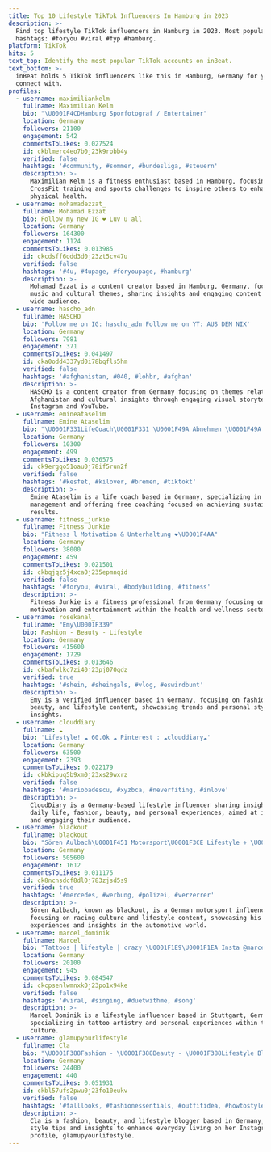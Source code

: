 ```yaml
---
title: Top 10 Lifestyle TikTok Influencers In Hamburg in 2023
description: >-
  Find top lifestyle TikTok influencers in Hamburg in 2023. Most popular
  hashtags: #foryou #viral #fyp #hamburg.
platform: TikTok
hits: 5
text_top: Identify the most popular TikTok accounts on inBeat.
text_bottom: >-
  inBeat holds 5 TikTok influencers like this in Hamburg, Germany for you to
  connect with.
profiles:
  - username: maximiliankelm
    fullname: Maximilian Kelm
    bio: "\U0001F4CDHamburg Sporfotograf / Entertainer"
    location: Germany
    followers: 21100
    engagement: 542
    commentsToLikes: 0.027524
    id: ckblmerc4eo7b0j23k9robb4y
    verified: false
    hashtags: '#community, #sommer, #bundesliga, #steuern'
    description: >-
      Maximilian Kelm is a fitness enthusiast based in Hamburg, focusing on
      CrossFit training and sports challenges to inspire others to enhance their
      physical health.
  - username: mohamadezzat_
    fullname: Mohamad Ezzat
    bio: Follow my new IG ❤️ Luv u all
    location: Germany
    followers: 164300
    engagement: 1124
    commentsToLikes: 0.013985
    id: ckcdsff6odd3d0j23zt5cv47u
    verified: false
    hashtags: '#4u, #4upage, #foryoupage, #hamburg'
    description: >-
      Mohamad Ezzat is a content creator based in Hamburg, Germany, focusing on
      music and cultural themes, sharing insights and engaging content with a
      wide audience.
  - username: hascho_adn
    fullname: HASCHO
    bio: 'Follow me on IG: hascho_adn Follow me on YT: AUS DEM NIX'
    location: Germany
    followers: 7981
    engagement: 371
    commentsToLikes: 0.041497
    id: cka0odd4337yd0i78bqfls5hm
    verified: false
    hashtags: '#afghanistan, #040, #lohbr, #afghan'
    description: >-
      HASCHO is a content creator from Germany focusing on themes related to
      Afghanistan and cultural insights through engaging visual storytelling on
      Instagram and YouTube.
  - username: emineataselim
    fullname: Emine Ataselim
    bio: "\U0001F331LifeCoach\U0001F331 \U0001F49A Abnehmen \U0001F49A Zunehmen \U0001F49A Kostenloses Coaching \U0001F49A 100% Resultat"
    location: Germany
    followers: 10300
    engagement: 499
    commentsToLikes: 0.036575
    id: ck9ergqo51oau0j78if5run2f
    verified: false
    hashtags: '#kesfet, #kilover, #bremen, #tiktokt'
    description: >-
      Emine Ataselim is a life coach based in Germany, specializing in weight
      management and offering free coaching focused on achieving sustainable
      results.
  - username: fitness_junkie
    fullname: Fitness Junkie
    bio: "Fitness l Motivation & Unterhaltung ❤\U0001F4AA"
    location: Germany
    followers: 38000
    engagement: 459
    commentsToLikes: 0.021501
    id: ckbqjqz5j4xca0j235epmnqid
    verified: false
    hashtags: '#foryou, #viral, #bodybuilding, #fitness'
    description: >-
      Fitness Junkie is a fitness professional from Germany focusing on
      motivation and entertainment within the health and wellness sector.
  - username: rosekanal_
    fullname: "Emy\U0001F339"
    bio: Fashion - Beauty - Lifestyle
    location: Germany
    followers: 415600
    engagement: 1729
    commentsToLikes: 0.013646
    id: ckbafwlkc7zi40j23pj070qdz
    verified: true
    hashtags: '#shein, #sheingals, #vlog, #eswirdbunt'
    description: >-
      Emy is a verified influencer based in Germany, focusing on fashion,
      beauty, and lifestyle content, showcasing trends and personal style
      insights.
  - username: clouddiary
    fullname: ☁️
    bio: 'Lifestyle! ☁️ 60.0k ☁️ Pinterest : ☁️clouddiary☁️'
    location: Germany
    followers: 63500
    engagement: 2393
    commentsToLikes: 0.022179
    id: ckbkipuq5b9xm0j23xs29wxrz
    verified: false
    hashtags: '#mariobadescu, #xyzbca, #neverfiting, #inlove'
    description: >-
      CloudDiary is a Germany-based lifestyle influencer sharing insights into
      daily life, fashion, beauty, and personal experiences, aimed at inspiring
      and engaging their audience.
  - username: blackout
    fullname: blackout
    bio: "Sören Aulbach\U0001F451 Motorsport\U0001F3CE Lifestyle ⚜️ \U0001F4E7 info@iamblackout.de"
    location: Germany
    followers: 505600
    engagement: 1612
    commentsToLikes: 0.011175
    id: ck8ncnsdcf8dl0j783zjsd5s9
    verified: true
    hashtags: '#mercedes, #werbung, #polizei, #verzerrer'
    description: >-
      Sören Aulbach, known as blackout, is a German motorsport influencer
      focusing on racing culture and lifestyle content, showcasing his
      experiences and insights in the automotive world.
  - username: marcel_dominik
    fullname: Marcel
    bio: "Tattoos | lifestyle | crazy \U0001F1E9\U0001F1EA Insta @marceldominik_ \U0001F4CDStuttgart Road to 20,0K"
    location: Germany
    followers: 20100
    engagement: 945
    commentsToLikes: 0.084547
    id: ckcpsenlwmnxk0j23po1x94ke
    verified: false
    hashtags: '#viral, #singing, #duetwithme, #song'
    description: >-
      Marcel Dominik is a lifestyle influencer based in Stuttgart, Germany,
      specializing in tattoo artistry and personal experiences within the tattoo
      culture.
  - username: glamupyourlifestyle
    fullname: Cla
    bio: "\U0001F388Fashion - \U0001F388Beauty - \U0001F388Lifestyle Blogger Auf Instagram: Glamupyourlifestyle"
    location: Germany
    followers: 24400
    engagement: 440
    commentsToLikes: 0.051931
    id: ckbl57ufs2pwu0j23fo10eukv
    verified: false
    hashtags: '#falllooks, #fashionessentials, #outfitidea, #howtostyle'
    description: >-
      Cla is a fashion, beauty, and lifestyle blogger based in Germany, sharing
      style tips and insights to enhance everyday living on her Instagram
      profile, glamupyourlifestyle.
---
```


